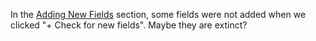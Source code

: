 In the [Adding New Fields](https://tripal.readthedocs.io/en/latest/user_guide/example_genomics/organisms.html#adding-new-fields) section, some fields were not added when we clicked "+ Check for new fields". Maybe they are extinct?
